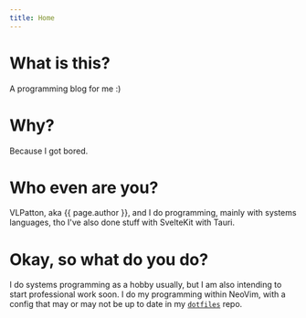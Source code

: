 ```yaml
---
title: Home
---
```

# What is this?
A programming blog for me :)
# Why?
Because I got bored.
# Who even are you?
VLPatton, aka {{ page.author }}, and I do programming, mainly with systems
languages, tho I've also done stuff with SvelteKit with Tauri.
# Okay, so what do you do?
I do systems programming as a hobby usually, but I am also intending to start
professional work soon. I do my programming within NeoVim, with a config that
may or may not be up to date in my [`dotfiles`](https://github.com/VLPatton/dotfiles)
repo.
